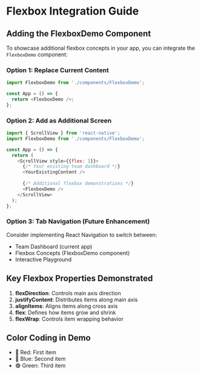 # Flexbox Integration Guide

## Adding the FlexboxDemo Component

To showcase additional flexbox concepts in your app, you can integrate the `FlexboxDemo` component:

### Option 1: Replace Current Content
```javascript
import FlexboxDemo from './components/FlexboxDemo';

const App = () => {
  return <FlexboxDemo />;
};
```

### Option 2: Add as Additional Screen
```javascript
import { ScrollView } from 'react-native';
import FlexboxDemo from './components/FlexboxDemo';

const App = () => {
  return (
    <ScrollView style={{flex: 1}}>
      {/* Your existing team dashboard */}
      <YourExistingContent />
      
      {/* Additional flexbox demonstrations */}
      <FlexboxDemo />
    </ScrollView>
  );
};
```

### Option 3: Tab Navigation (Future Enhancement)
Consider implementing React Navigation to switch between:
- Team Dashboard (current app)
- Flexbox Concepts (FlexboxDemo component)
- Interactive Playground

## Key Flexbox Properties Demonstrated

1. **flexDirection**: Controls main axis direction
2. **justifyContent**: Distributes items along main axis
3. **alignItems**: Aligns items along cross axis
4. **flex**: Defines how items grow and shrink
5. **flexWrap**: Controls item wrapping behavior

## Color Coding in Demo
- 🔴 Red: First item
- 🔵 Blue: Second item  
- 🟢 Green: Third item